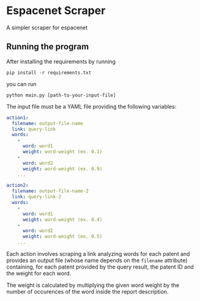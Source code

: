 # Espacenet Scraper

A simpler scraper for espacenet

## Running the program

After installing the requirements by running

```
pip install -r requirements.txt
```

you can run

```
python main.py [path-to-your-input-file]
```

The input file must be a YAML file providing the following variables:

```yaml
action1:
  filename: output-file-name
  link: query-link
  words:
    -
      word: word1
      weight: word-weight (ex. 0.1)
    -
      word: word2 
      weight: word-weight (ex. 0.9)
    ...

action2:
  filename: output-file-name-2
  link: query-link-2
  words:
    -
      word: word1
      weight: word-weight (ex. 0.4)
    -
      word: word2 
      weight: word-weight (ex. 0.5)
    ...
```

Each action involves scraping a link analyzing words for each patent and provides an output file (whose name depends on the `filename` attribute) containing, for each patent provided by the query result, the patent ID and the weight for each word.

The weight is calculated by multiplying the given word weight by the number of occurences of the word inside the report description.




